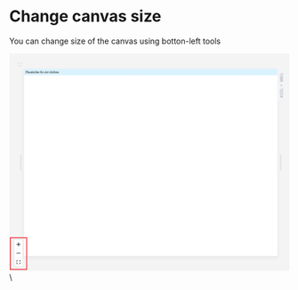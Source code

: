 # Change canvas size

You can change size of the canvas using botton-left tools

![](<../../.gitbook/assets/image (8).png>)\
